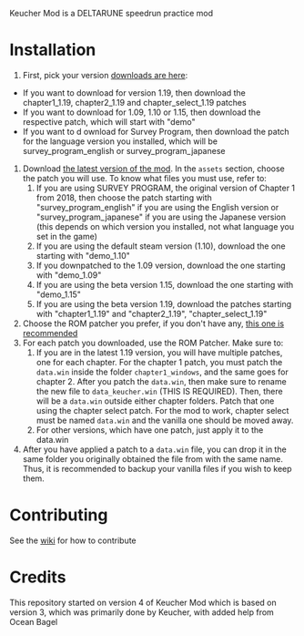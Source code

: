 Keucher Mod is a DELTARUNE speedrun practice mod

# Installation

1. First, pick your version [downloads are here](https://github.com/nhaar/keucher-mod/releases/latest):
- If you want to download for version 1.19, then download the chapter1_1.19, chapter2_1.19 and chapter_select_1.19 patches
- If you want to download for 1.09, 1.10 or 1.15, then download the respective patch, which will start with "demo"
- If you want to d ownload for Survey Program, then download the patch for the language version you installed, which will be survey_program_english or survey_program_japanese


1. Download [the latest version of the mod](https://github.com/nhaar/keucher-mod/releases/latest). In the `assets` section, choose the patch you will use. To know what files you must use, refer to:
    1. If you are using SURVEY PROGRAM, the original version of Chapter 1 from 2018, then choose the patch starting with "survey_program_english" if you are using the English version or "survey_program_japanese" if you are using the Japanese version (this depends on which version you installed, not what language you set in the game)
    2. If you are using the default steam version (1.10), download the one starting with "demo_1.10"
    3. If you downpatched to the 1.09 version, download the one starting with "demo_1.09"
    4. If you are using the beta version 1.15, download the one starting with "demo_1.15"
    5. If you are using the beta version 1.19, download the patches starting with "chapter1_1.19" and "chapter2_1.19", "chapter_select_1.19"
2. Choose the ROM patcher you prefer, if you don't have any, [this one is recommended](https://www.marcrobledo.com/RomPatcher.js/)
3. For each patch you downloaded, use the ROM Patcher. Make sure to:
    1. If you are in the latest 1.19 version, you will have multiple patches, one for each chapter. For the chapter 1 patch, you must patch the `data.win` inside the folder `chapter1_windows`, and the same goes for chapter 2. After you patch the `data.win`, then make sure to rename the new file to `data_keucher.win` (THIS IS REQUIRED). Then, there will be a `data.win` outside either chapter folders. Patch that one using the chapter select patch. For the mod to work, chapter select must be named `data.win` and the vanilla one should be moved away.
    2. For other versions, which have one patch, just apply it to the data.win 
5. After you have applied a patch to a `data.win` file, you can drop it in the same folder you originally obtained the file from with the same name. Thus, it is recommended to backup your vanilla files if you wish to keep them.

# Contributing

See the [wiki](https://github.com/nhaar/keucher-mod/wiki) for how to contribute 

# Credits

This repository started on version 4 of Keucher Mod which is based on version 3, which was primarily done by Keucher, with added help from Ocean Bagel

